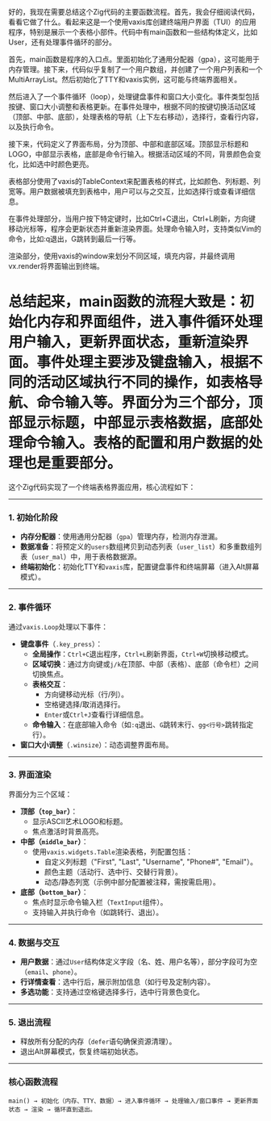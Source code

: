 好的，我现在需要总结这个Zig代码的主要函数流程。首先，我会仔细阅读代码，看看它做了什么。看起来这是一个使用vaxis库创建终端用户界面（TUI）的应用程序，特别是展示一个表格小部件。代码中有main函数和一些结构体定义，比如User，还有处理事件循环的部分。

首先，main函数是程序的入口点。里面初始化了通用分配器（gpa），这可能用于内存管理。接下来，代码似乎复制了一个用户数组，并创建了一个用户列表和一个MultiArrayList。然后初始化了TTY和vaxis实例，这可能与终端界面相关。

然后进入了一个事件循环（loop），处理键盘事件和窗口大小变化。事件类型包括按键、窗口大小调整和表格更新。在事件处理中，根据不同的按键切换活动区域（顶部、中部、底部），处理表格的导航（上下左右移动），选择行，查看行内容，以及执行命令。

接下来，代码定义了界面布局，分为顶部、中部和底部区域。顶部显示标题和LOGO，中部显示表格，底部是命令行输入。根据活动区域的不同，背景颜色会变化，比如选中时颜色更亮。

表格部分使用了vaxis的TableContext来配置表格的样式，比如颜色、列标题、列宽等。用户数据被填充到表格中，用户可以与之交互，比如选择行或查看详细信息。

在事件处理部分，当用户按下特定键时，比如Ctrl+C退出，Ctrl+L刷新，方向键移动光标等，程序会更新状态并重新渲染界面。处理命令输入时，支持类似Vim的命令，比如:q退出，G跳转到最后一行等。

渲染部分，使用vaxis的window来划分不同区域，填充内容，并最终调用vx.render将界面输出到终端。

总结起来，main函数的流程大致是：初始化内存和界面组件，进入事件循环处理用户输入，更新界面状态，重新渲染界面。事件处理主要涉及键盘输入，根据不同的活动区域执行不同的操作，如表格导航、命令输入等。界面分为三个部分，顶部显示标题，中部显示表格数据，底部处理命令输入。表格的配置和用户数据的处理也是重要部分。
================================================
这个Zig代码实现了一个终端表格界面应用，核心流程如下：

---

### **1. 初始化阶段**
- **内存分配器**：使用通用分配器（`gpa`）管理内存，检测内存泄漏。
- **数据准备**：将预定义的`users`数组拷贝到动态列表（`user_list`）和多重数组列表（`user_mal`）中，用于表格数据源。
- **终端初始化**：初始化TTY和`vaxis`库，配置键盘事件和终端屏幕（进入Alt屏幕模式）。

---

### **2. 事件循环**
通过`vaxis.Loop`处理以下事件：
- **键盘事件**（`.key_press`）：
  - **全局操作**：`Ctrl+C`退出程序，`Ctrl+L`刷新界面，`Ctrl+W`切换移动模式。
  - **区域切换**：通过方向键或`j/k`在顶部、中部（表格）、底部（命令栏）之间切换焦点。
  - **表格交互**：
    - 方向键移动光标（行/列）。
    - 空格键选择/取消选择行。
    - `Enter`或`Ctrl+J`查看行详细信息。
  - **命令输入**：在底部输入命令（如`:q`退出、`G`跳转末行、`gg<行号>`跳转指定行）。
- **窗口大小调整**（`.winsize`）：动态调整界面布局。

---

### **3. 界面渲染**
界面分为三个区域：
- **顶部（`top_bar`）**：
  - 显示ASCII艺术LOGO和标题。
  - 焦点激活时背景高亮。
- **中部（`middle_bar`）**：
  - 使用`vaxis.widgets.Table`渲染表格，列配置包括：
    - 自定义列标题（"First", "Last", "Username", "Phone#", "Email"）。
    - 颜色主题（活动行、选中行、交替行背景）。
    - 动态/静态列宽（示例中部分配置被注释，需按需启用）。
- **底部（`bottom_bar`）**：
  - 焦点时显示命令输入栏（`TextInput`组件）。
  - 支持输入并执行命令（如跳转行、退出）。

---

### **4. 数据与交互**
- **用户数据**：通过`User`结构体定义字段（名、姓、用户名等），部分字段可为空（`email`、`phone`）。
- **行详情查看**：选中行后，展示附加信息（如行号及定制内容）。
- **多选功能**：支持通过空格键选择多行，选中行背景色变化。

---

### **5. 退出流程**
- 释放所有分配的内存（`defer`语句确保资源清理）。
- 退出Alt屏幕模式，恢复终端初始状态。

---

### **核心函数流程**
```text
main() → 初始化（内存、TTY、数据）→ 进入事件循环 → 处理输入/窗口事件 → 更新界面状态 → 渲染 → 循环直到退出。
```